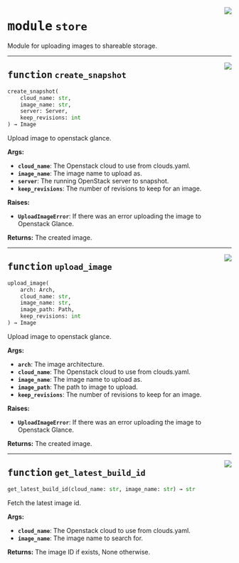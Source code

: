<!-- markdownlint-disable -->

<a href="../src/github_runner_image_builder/store.py#L0"><img align="right" style="float:right;" src="https://img.shields.io/badge/-source-cccccc?style=flat-square"></a>

# <kbd>module</kbd> `store`
Module for uploading images to shareable storage. 


---

<a href="../src/github_runner_image_builder/store.py#L22"><img align="right" style="float:right;" src="https://img.shields.io/badge/-source-cccccc?style=flat-square"></a>

## <kbd>function</kbd> `create_snapshot`

```python
create_snapshot(
    cloud_name: str,
    image_name: str,
    server: Server,
    keep_revisions: int
) → Image
```

Upload image to openstack glance. 



**Args:**
 
 - <b>`cloud_name`</b>:  The Openstack cloud to use from clouds.yaml. 
 - <b>`image_name`</b>:  The image name to upload as. 
 - <b>`server`</b>:  The running OpenStack server to snapshot. 
 - <b>`keep_revisions`</b>:  The number of revisions to keep for an image. 



**Raises:**
 
 - <b>`UploadImageError`</b>:  If there was an error uploading the image to Openstack Glance. 



**Returns:**
 The created image. 


---

<a href="../src/github_runner_image_builder/store.py#L58"><img align="right" style="float:right;" src="https://img.shields.io/badge/-source-cccccc?style=flat-square"></a>

## <kbd>function</kbd> `upload_image`

```python
upload_image(
    arch: Arch,
    cloud_name: str,
    image_name: str,
    image_path: Path,
    keep_revisions: int
) → Image
```

Upload image to openstack glance. 



**Args:**
 
 - <b>`arch`</b>:  The image architecture. 
 - <b>`cloud_name`</b>:  The Openstack cloud to use from clouds.yaml. 
 - <b>`image_name`</b>:  The image name to upload as. 
 - <b>`image_path`</b>:  The path to image to upload. 
 - <b>`keep_revisions`</b>:  The number of revisions to keep for an image. 



**Raises:**
 
 - <b>`UploadImageError`</b>:  If there was an error uploading the image to Openstack Glance. 



**Returns:**
 The created image. 


---

<a href="../src/github_runner_image_builder/store.py#L125"><img align="right" style="float:right;" src="https://img.shields.io/badge/-source-cccccc?style=flat-square"></a>

## <kbd>function</kbd> `get_latest_build_id`

```python
get_latest_build_id(cloud_name: str, image_name: str) → str
```

Fetch the latest image id. 



**Args:**
 
 - <b>`cloud_name`</b>:  The Openstack cloud to use from clouds.yaml. 
 - <b>`image_name`</b>:  The image name to search for. 



**Returns:**
 The image ID if exists, None otherwise. 


